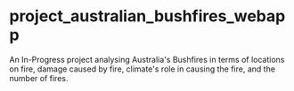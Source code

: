# project_australian_bushfires_webapp
An In-Progress project analysing Australia's Bushfires in terms of locations on fire, damage caused by fire, climate's role in causing the fire, and the number of fires. 
